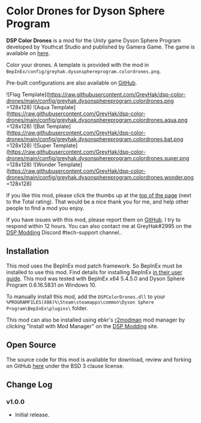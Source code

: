 # Color Drones for Dyson Sphere Program

**DSP Color Drones** is a mod for the Unity game Dyson Sphere Program developed by Youthcat Studio and published by Gamera Game.  The game is available on [here](https://store.steampowered.com/app/1366540/Dyson_Sphere_Program/).

Color your drones.  A template is provided with the mod in `BepInEx/config/greyhak.dysonsphereprogram.colordrones.png`.

Pre-built configurations are also available on [GitHub](https://github.com/GreyHak/dsp-color-drones/tree/main/config).

![Flag Template](https://raw.githubusercontent.com/GreyHak/dsp-color-drones/main/config/greyhak.dysonsphereprogram.colordrones.png =128x128)
![Aqua Template](https://raw.githubusercontent.com/GreyHak/dsp-color-drones/main/config/greyhak.dysonsphereprogram.colordrones.aqua.png =128x128)
![Bat Template](https://raw.githubusercontent.com/GreyHak/dsp-color-drones/main/config/greyhak.dysonsphereprogram.colordrones.bat.png =128x128)
![Super Template](https://raw.githubusercontent.com/GreyHak/dsp-color-drones/main/config/greyhak.dysonsphereprogram.colordrones.super.png =128x128)
![Wonder Template](https://raw.githubusercontent.com/GreyHak/dsp-color-drones/main/config/greyhak.dysonsphereprogram.colordrones.wonder.png =128x128)

If you like this mod, please click the thumbs up at the [top of the page](https://dsp.thunderstore.io/package/GreyHak/DSP_Color_Drones/) (next to the Total rating).  That would be a nice thank you for me, and help other people to find a mod you enjoy.

If you have issues with this mod, please report them on [GitHub](https://github.com/GreyHak/dsp-color-drones/issues).  I try to respond within 12 hours.    You can also contact me at GreyHak#2995 on the [DSP Modding](https://discord.gg/XxhyTNte) Discord #tech-support channel..

## Installation
This mod uses the BepInEx mod patch framework.  So BepInEx must be installed to use this mod.  Find details for installing BepInEx [in their user guide](https://bepinex.github.io/bepinex_docs/master/articles/user_guide/installation/index.html#installing-bepinex-1).  This mod was tested with BepInEx x64 5.4.5.0 and Dyson Sphere Program 0.6.16.5831 on Windows 10.

To manually install this mod, add the `DSPColorDrones.dll` to your `%PROGRAMFILES(X86)%\Steam\steamapps\common\Dyson Sphere Program\BepInEx\plugins\` folder.

This mod can also be installed using ebkr's [r2modman](https://dsp.thunderstore.io/package/ebkr/r2modman/) mod manager by clicking "Install with Mod Manager" on the [DSP Modding](https://dsp.thunderstore.io/package/GreyHak/DSP_Color_Drones/) site.

## Open Source
The source code for this mod is available for download, review and forking on GitHub [here](https://github.com/GreyHak/dsp-color-drones) under the BSD 3 clause license.

## Change Log
### v1.0.0
 - Initial release.
